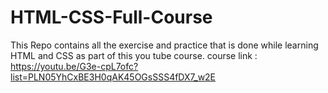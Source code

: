 # HTML-CSS-Full-Course
This Repo contains all the exercise and practice that is done while learning HTML and CSS as part of this you tube course. course link : https://youtu.be/G3e-cpL7ofc?list=PLN05YhCxBE3H0qAK45OGsSSS4fDX7_w2E
